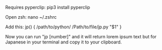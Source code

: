 Requires pyperclip:
pip3 install pyperclip

Open zsh:
nano ~/.zshrc  

Add this: 
jp() {
    /path/to/python/ /Path/to/file/jp.py "$1"
}

Now you can run "jp [number]" and it will return lorem ipsum text but for Japanese in your terminal and copy it to your clipboard.